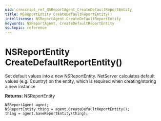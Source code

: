 ```yaml
---
uid: crmscript_ref_NSReportAgent_CreateDefaultReportEntity
title: NSReportEntity CreateDefaultReportEntity()
intellisense: NSReportAgent.CreateDefaultReportEntity
keywords: NSReportAgent, CreateDefaultReportEntity
so.topic: reference
---
```


# NSReportEntity CreateDefaultReportEntity()

Set default values into a new NSReportEntity.
NetServer calculates default values (e.g. Country) on the entity, which is required when creating/storing a new instance

**Returns:** NSReportEntity

```crmscript
NSReportAgent agent;
NSReportEntity thing = agent.CreateDefaultReportEntity();
thing = agent.SaveReportEntity(thing);
```

